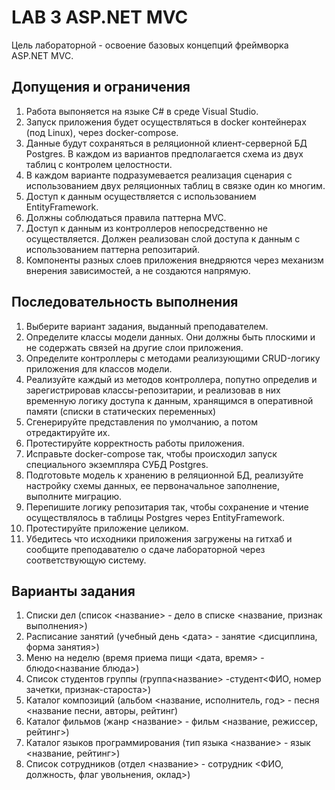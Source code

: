 # LAB 3 ASP.NET MVC

Цель лабораторной - освоение базовых концепций фреймворка ASP.NET MVC.

## Допущения и ограничения

1. Работа выпоняется на языке C# в среде Visual Studio.
2. Запуск приложения будет осуществляться в docker контейнерах (под Linux), через docker-compose.
3. Данные будут сохраняться в реляционной клиент-серверной БД Postgres. В каждом из вариантов предполагается схема из двух таблиц с контролем целостности.
4. В каждом варианте подразумевается реализация сценария с использованием двух реляционных таблиц в связке один ко многим.
5. Доступ к данным осуществляется с использованием EntityFramework.
6. Должны соблюдаться правила паттерна MVC.
7. Доступ к данным из контроллеров непосредственно не осуществляется. Должен реализован слой доступа к данным с использованием паттерна репозитарий.
8. Компоненты разных слоев приложения внедряются через механизм внерения зависимостей, а не создаются напрямую.

## Последовательность выполнения

1. Выберите вариант задания, выданный преподавателем. 
2. Определите классы модели данных. Они должны быть плоскими и не содержать связей на другие слои приложения.
3. Определите контроллеры с методами реализующими CRUD-логику приложения для классов модели.
4. Реализуйте каждый из методов контроллера, попутно определив и зарегистрировав классы-репозитарии, и реализовав в них временную логику доступа к данным, хранящимся в оперативной памяти (списки в статических переменных)
5. Сгенерируйте представления по умолчанию, а потом отредактируйте их.
6. Протестируйте корректность работы приложения.
7. Исправьте docker-compose так, чтобы происходил запуск специального экземпляра СУБД Postgres.
8. Подготовьте модель к хранению в реляционной БД, реализуйте настройку схемы данных, ее первоначальное заполнение, выполните миграцию.
9. Перепишите логику репозитария так, чтобы сохранение и чтение осуществлялось в таблицы Postgres через EntityFramework.
10. Протестируйте приложение целиком.
11. Убедитесь что исходники приложения загружены на гитхаб и сообщите преподавателю о сдаче лабораторной через соответствующую систему.

## Варианты задания

1. Списки дел (список <название> - дело в списке <название, признак выполнения>)
2. Расписание занятий (учебный день <дата> - занятие <дисциплина, форма занятия>)
3. Меню на неделю (время приема пищи <дата, время> - блюдо<название блюда>)
4. Список студентов группы (группа<название> -студент<ФИО, номер зачетки, признак-староста>)
5. Каталог композиций (альбом <название, исполнитель, год> - песня <название песни, авторы, рейтинг)
6. Каталог фильмов (жанр <название> - фильм <название, режиссер, рейтинг>)
7. Каталог языков программирования (тип языка <название> - язык <название, рейтинг>)
8. Список сотрудников (отдел <название> - сотрудник <ФИО, должность, флаг увольнения, оклад>)